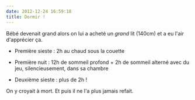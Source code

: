 ```yaml
---
date: 2012-12-24 16:59:18
title: Dormir !
---
```


Bébé devenait grand alors on lui a acheté un _grand_ lit (140cm) et a eu l'air d'apprécier ça.

  * Première sieste : 2h au chaud sous la couette

  * Première nuit : 12h de sommeil profond + 2h de sommeil alterné avec du jeu, silencieusement, dans sa chambre

  * Deuxième sieste : plus de 2h !

On y croyait à mort.
Et puis il ne l'a plus jamais refait.
